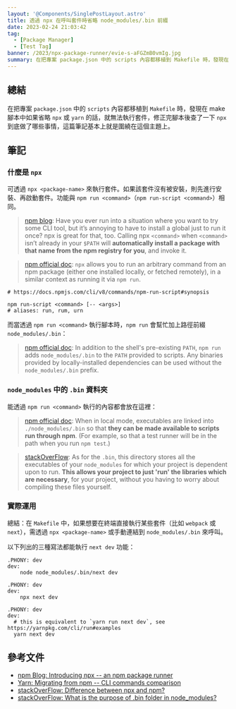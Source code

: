 ```yaml
---
layout: '@Components/SinglePostLayout.astro'
title: 透過 npx 在呼叫套件時省略 node_modules/.bin 前綴
date: 2023-02-24 21:03:42
tag:
  - [Package Manager]
  - [Test Tag]
banner: /2023/npx-package-runner/evie-s-aFGZmB0vmIg.jpg
summary: 在把專案 package.json 中的 scripts 內容都移植到 Makefile 時，發現在 make 腳本中如果省略 npx 或 yarn 的話，就無法執行套件，修正完腳本後查了一下 npx 到底做了哪些事情，這篇筆記基本上就是圍繞在這個主題上。
---
```


## 總結

在把專案 `package.json` 中的 `scripts` 內容都移植到 `Makefile` 時，發現在 make 腳本中如果省略 `npx` 或 `yarn` 的話，就無法執行套件，修正完腳本後查了一下 `npx` 到底做了哪些事情，這篇筆記基本上就是圍繞在這個主題上。

## 筆記

### 什麼是 `npx`

可透過 `npx <package-name>` 來執行套件。如果該套件沒有被安裝，則先進行安裝、再啟動套件。功能與 `npm run <command>`（`npm run-script <command>`）相同。

> [npm blog](https://blog.npmjs.org/post/162869356040/introducing-npx-an-npm-package-runner): Have you ever run into a situation where you want to try some CLI tool, but it’s annoying to have to install a global just to run it once? npx is great for that, too. Calling npx `<command>` when `<command>` isn’t already in your `$PATH` will **automatically install a package with that name from the npm registry for you**, and invoke it.

> [npm official doc](https://docs.npmjs.com/cli/v8/commands/npx?v=true#description): `npx` allows you to run an arbitrary command from an npm package (either one installed locally, or fetched remotely), in a similar context as running it via `npm run`.

```shell
# https://docs.npmjs.com/cli/v8/commands/npm-run-script#synopsis

npm run-script <command> [-- <args>]
# aliases: run, rum, urn
```

而當透過 `npm run <command>` 執行腳本時，`npm run` 會幫忙加上路徑前綴 `node_modules/.bin`：

> [npm official doc](https://docs.npmjs.com/cli/v8/commands/npm-run-script#description): In addition to the shell's pre-existing `PATH`, `npm run` adds `node_modules/.bin` to the `PATH` provided to scripts. Any binaries provided by locally-installed dependencies can be used without the `node_modules/.bin` prefix.

### `node_modules` 中的 `.bin` 資料夾

能透過 `npm run <command>` 執行的內容都會放在這裡：

> [npm official doc](https://docs.npmjs.com/cli/v9/configuring-npm/folders#executables): When in local mode, executables are linked into `./node_modules/.bin` so that **they can be made available to scripts run through npm**. (For example, so that a test runner will be in the path when you run `npm test`.)

> [stackOverFlow](https://stackoverflow.com/a/55600104/15028185): As for the `.bin`, this directory stores all the executables of your `node_modules` for which your project is dependent upon to run. **This allows your project to just 'run' the libraries which are necessary**, for your project, without you having to worry about compiling these files yourself.

### 實際運用

總結：在 `Makefile` 中，如果想要在終端直接執行某些套件（比如 `webpack` 或 `next`），需透過 `npx <package-name>` 或手動連結到 `node_modules/.bin` 來呼叫。

以下列出的三種寫法都能執行 `next dev` 功能：

```make
.PHONY: dev
dev:
	node node_modules/.bin/next dev
```

```make
.PHONY: dev
dev:
	npx next dev
```

```make
.PHONY: dev
dev:
  # this is equivalent to `yarn run next dev`, see https://yarnpkg.com/cli/run#examples
  yarn next dev
```

## 參考文件

- [npm Blog: Introducing npx -- an npm package runner](https://blog.npmjs.org/post/162869356040/introducing-npx-an-npm-package-runner)
- [Yarn: Migrating from npm -- CLI commands comparison](https://classic.yarnpkg.com/en/docs/migrating-from-npm#toc-cli-commands-comparison)
- [stackOverFlow: Difference between npx and npm?](https://stackoverflow.com/questions/50605219/difference-between-npx-and-npm)
- [stackOverFlow: What is the purpose of .bin folder in node_modules?](https://stackoverflow.com/questions/25306168/what-is-the-purpose-of-bin-folder-in-node-modules)
